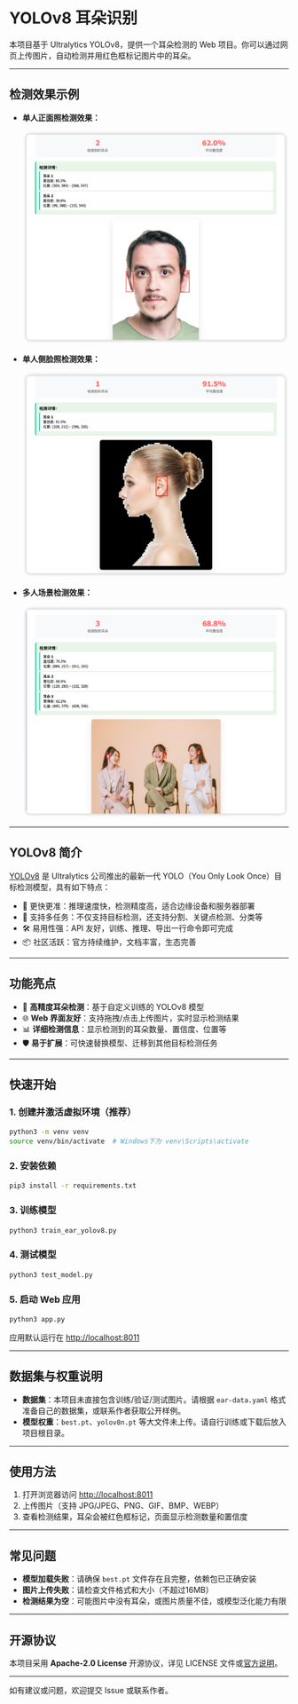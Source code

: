 # YOLOv8 耳朵识别

本项目基于 Ultralytics YOLOv8，提供一个耳朵检测的 Web 项目。你可以通过网页上传图片，自动检测并用红色框标记图片中的耳朵。

---

## 检测效果示例

- **单人正面照检测效果：**

  ![](examples/single-front-face.png)

- **单人侧脸照检测效果：**

  ![](examples/single-side-face.png)

- **多人场景检测效果：**

  ![](examples/multiple.png)

---

## YOLOv8 简介

[YOLOv8](https://github.com/ultralytics/ultralytics) 是 Ultralytics 公司推出的最新一代 YOLO（You Only Look Once）目标检测模型，具有如下特点：
- 🚀 更快更准：推理速度快，检测精度高，适合边缘设备和服务器部署
- 🧩 支持多任务：不仅支持目标检测，还支持分割、关键点检测、分类等
- 🛠️ 易用性强：API 友好，训练、推理、导出一行命令即可完成
- 📦 社区活跃：官方持续维护，文档丰富，生态完善

---

## 功能亮点
- 🎯 **高精度耳朵检测**：基于自定义训练的 YOLOv8 模型
- 🌐 **Web 界面友好**：支持拖拽/点击上传图片，实时显示检测结果
- 📊 **详细检测信息**：显示检测到的耳朵数量、置信度、位置等
- 🛡️ **易于扩展**：可快速替换模型、迁移到其他目标检测任务

---

## 快速开始

### 1. 创建并激活虚拟环境（推荐）
```bash
python3 -m venv venv
source venv/bin/activate  # Windows下为 venv\Scripts\activate
```

### 2. 安装依赖
```bash
pip3 install -r requirements.txt
```

### 3. 训练模型
```bash
python3 train_ear_yolov8.py
```
### 4. 测试模型
```bash
python3 test_model.py
```

### 5. 启动 Web 应用
```bash
python3 app.py
```

应用默认运行在 [http://localhost:8011](http://localhost:8011)

---

## 数据集与权重说明
- **数据集**：本项目未直接包含训练/验证/测试图片。请根据 `ear-data.yaml` 格式准备自己的数据集，或联系作者获取公开样例。
- **模型权重**：`best.pt`、`yolov8n.pt` 等大文件未上传。请自行训练或下载后放入项目根目录。

---

## 使用方法
1. 打开浏览器访问 [http://localhost:8011](http://localhost:8011)
2. 上传图片（支持 JPG/JPEG、PNG、GIF、BMP、WEBP）
3. 查看检测结果，耳朵会被红色框标记，页面显示检测数量和置信度

---

## 常见问题
- **模型加载失败**：请确保 `best.pt` 文件存在且完整，依赖包已正确安装
- **图片上传失败**：请检查文件格式和大小（不超过16MB）
- **检测结果为空**：可能图片中没有耳朵，或图片质量不佳，或模型泛化能力有限

---

## 开源协议

本项目采用 **Apache-2.0 License** 开源协议，详见 LICENSE 文件或[官方说明](https://www.apache.org/licenses/LICENSE-2.0)。

---

如有建议或问题，欢迎提交 Issue 或联系作者。 